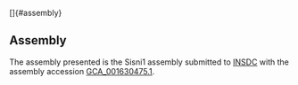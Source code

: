 []{#assembly}

Assembly
--------

The assembly presented is the Sisni1 assembly submitted to
[INSDC](http://www.insdc.org) with the assembly accession
[GCA\_001630475.1](http://www.ebi.ac.uk/ena/data/view/GCA_001630475.1).
